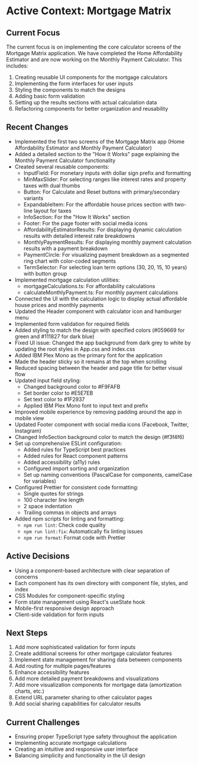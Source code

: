 # Active Context: Mortgage Matrix

## Current Focus

The current focus is on implementing the core calculator screens of the Mortgage Matrix application. We have completed the Home Affordability Estimator and are now working on the Monthly Payment Calculator. This includes:

1. Creating reusable UI components for the mortgage calculators
2. Implementing the form interfaces for user inputs
3. Styling the components to match the designs
4. Adding basic form validation
5. Setting up the results sections with actual calculation data
6. Refactoring components for better organization and reusability

## Recent Changes

- Implemented the first two screens of the Mortgage Matrix app (Home Affordability Estimator and Monthly Payment Calculator)
- Added a detailed section to the "How It Works" page explaining the Monthly Payment Calculator functionality
- Created several reusable components:
  - InputField: For monetary inputs with dollar sign prefix and formatting
  - MinMaxSlider: For selecting ranges like interest rates and property taxes with dual thumbs
  - Button: For Calculate and Reset buttons with primary/secondary variants
  - ExpandableItem: For the affordable house prices section with two-line layout for taxes
  - InfoSection: For the "How It Works" section
  - Footer: For the page footer with social media icons
  - AffordabilityEstimatorResults: For displaying dynamic calculation results with detailed interest rate breakdowns
  - MonthlyPaymentResults: For displaying monthly payment calculation results with a payment breakdown
  - PaymentCircle: For visualizing payment breakdown as a segmented ring chart with color-coded segments
  - TermSelector: For selecting loan term options (30, 20, 15, 10 years) with button group
- Implemented mortgage calculation utilities:
  - mortgageCalculations.ts: For affordability calculations
  - calculateMonthlyPayment.ts: For monthly payment calculations
- Connected the UI with the calculation logic to display actual affordable house prices and monthly payments
- Updated the Header component with calculator icon and hamburger menu
- Implemented form validation for required fields
- Added styling to match the design with specified colors (#059669 for green and #111827 for dark blue)
- Fixed UI issue: Changed the app background from dark grey to white by updating the root styles in App.css and index.css
- Added IBM Plex Mono as the primary font for the application
- Made the header sticky so it remains at the top when scrolling
- Reduced spacing between the header and page title for better visual flow
- Updated input field styling:
  - Changed background color to #F9FAFB
  - Set border color to #E5E7EB
  - Set text color to #1F2937
  - Applied IBM Plex Mono font to input text and prefix
- Improved mobile experience by removing padding around the app in mobile view
- Updated Footer component with social media icons (Facebook, Twitter, Instagram)
- Changed InfoSection background color to match the design (#f3f4f6)
- Set up comprehensive ESLint configuration:
  - Added rules for TypeScript best practices
  - Added rules for React component patterns
  - Added accessibility (a11y) rules
  - Configured import sorting and organization
  - Set up naming conventions (PascalCase for components, camelCase for variables)
- Configured Prettier for consistent code formatting:
  - Single quotes for strings
  - 100 character line length
  - 2 space indentation
  - Trailing commas in objects and arrays
- Added npm scripts for linting and formatting:
  - `npm run lint`: Check code quality
  - `npm run lint:fix`: Automatically fix linting issues
  - `npm run format`: Format code with Prettier

## Active Decisions

- Using a component-based architecture with clear separation of concerns
- Each component has its own directory with component file, styles, and index
- CSS Modules for component-specific styling
- Form state management using React's useState hook
- Mobile-first responsive design approach
- Client-side validation for form inputs

## Next Steps

1. Add more sophisticated validation for form inputs
2. Create additional screens for other mortgage calculator features
3. Implement state management for sharing data between components
4. Add routing for multiple pages/features
5. Enhance accessibility features
6. Add more detailed payment breakdowns and visualizations
7. Add more visualization components for mortgage data (amortization charts, etc.)
8. Extend URL parameter sharing to other calculator pages
9. Add social sharing capabilities for calculator results

## Current Challenges

- Ensuring proper TypeScript type safety throughout the application
- Implementing accurate mortgage calculations
- Creating an intuitive and responsive user interface
- Balancing simplicity and functionality in the UI design
